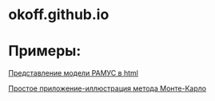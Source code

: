 # okoff.github.io

# Примеры:
[Представление модели РАМУС в html](https://okoff.github.io/oop/lab1/Ramus%20-%20sixq.rsf.html)


[Простое приложение-иллюстрация метода Монте-Карло](https://okoff.github.io/gauss/gauss12.html)
